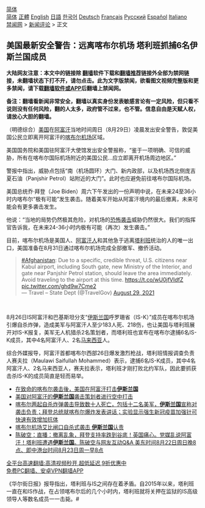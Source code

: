  <!-- 面包屑导航 --> <div class="breadcrumb"><!-- GTranslate: https://gtranslate.io/ -->  <div class="switcher notranslate">  <div class="selected">  <a href="#" onclick="return false;"> 简体</a>  </div>  <div class="option">  <a href="https://www.bannedbook.org" onclick="doGTranslate('zh-CN|zh-CN');jQuery('div.switcher div.selected a').html(jQuery(this).html());return false;" title="简体中文" class="nturl selected"> 简体</a>  <a href="https://www.bannedbook.org/zh-tw/" onclick="doGTranslate('zh-CN|zh-TW');jQuery('div.switcher div.selected a').html(jQuery(this).html());return false;" title="繁體中文" class="nturl"> 正體</a>  <a href="https://www.bannedbook.org/en/" onclick="doGTranslate('zh-CN|en');jQuery('div.switcher div.selected a').html(jQuery(this).html());return false;" title="English" class="nturl"> English</a>  <a href="https://www.bannedbook.org/ja/" onclick="doGTranslate('zh-CN|ja');jQuery('div.switcher div.selected a').html(jQuery(this).html());return false;" title="日本語" class="nturl"> 日語</a>  <a href="https://www.bannedbook.org/ko/" onclick="doGTranslate('zh-CN|ko');jQuery('div.switcher div.selected a').html(jQuery(this).html());return false;" title="한국어" class="nturl"> 한국어</a>  <a href="https://www.bannedbook.org/de/" onclick="doGTranslate('zh-CN|de');jQuery('div.switcher div.selected a').html(jQuery(this).html());return false;" title="Deutsch" class="nturl"> Deutsch</a>  <a href="https://www.bannedbook.org/fr/" onclick="doGTranslate('zh-CN|fr');jQuery('div.switcher div.selected a').html(jQuery(this).html());return false;" title="Français" class="nturl"> Français</a>  <a href="https://www.bannedbook.org/ru/" onclick="doGTranslate('zh-CN|ru');jQuery('div.switcher div.selected a').html(jQuery(this).html());return false;" title="Русский" class="nturl"> Русский</a>  <a href="https://www.bannedbook.org/es/" onclick="doGTranslate('zh-CN|es');jQuery('div.switcher div.selected a').html(jQuery(this).html());return false;" title="Español" class="nturl"> Español</a>  <a href="https://www.bannedbook.org/it/" onclick="doGTranslate('zh-CN|it');jQuery('div.switcher div.selected a').html(jQuery(this).html());return false;" title="Italiano" class="nturl"> Italiano</a>  </div>  </div>      <div class='breadcrumb-sub'><!-- Breadcrumb NavXT 6.3.0 --> <a href="https://www.bannedbook.org/" class="home">禁闻网</a> &gt; <a href="https://www.bannedbook.org/bnews/comments/" class="category">新闻评论</a> &gt; 正文</div></div><h2>美国最新安全警告：远离喀布尔机场 塔利班抓捕6名伊斯兰国成员</h2> <p class="notice"><b>大陆网友注意：本文中的链接除 <a href="https://github.com/bannedbook/fanqiang" >翻墙</a>软件下载和<a href="https://github.com/killgcd/justmysocks/blob/master/README.md">翻墙推荐</a>链接外全部为禁网链接，未翻墙状态下打不开，请勿点击。此为文字版禁闻，欲看图文视频完整版和更多禁闻，请下载<a href="https://github.com/bannedbook/fanqiang">翻墙软件或APP</a>后翻墙上禁闻网。</p><p>备注：翻墙看新闻非常安全，翻墙以真实身份发表敏感言论有一定风险，但只看不说则没有任何风险，翻的人太多，政府管不过来，也不管。信息自由是天赋人权，请放心大胆的翻墙。</b></p>  <div class="entry"> <p>              <a href="https://i0.wp.com/upload-images-bucket-v64rleca837do.s3.eu-west-1.amazonaws.com/wp-content/uploads/2021/08/29082854/0829-tlb.jpg?fit=796%2C525&#038;ssl=1" data-caption=""></a>                            </p> <p>（明德综合）<a href="https://www.bannedbook.org/bnews/tag/%e7%be%8e%e5%9b%bd/" class="st_tag internal_tag" rel="tag" title="标签 美国 下的日志">美国</a>在<a href="https://www.bannedbook.org/bnews/tag/%e9%98%bf%e5%af%8c%e6%b1%97/" class="st_tag internal_tag" rel="tag" title="标签 阿富汗 下的日志">阿富汗</a>当地时间周日（8月29日）凌晨发出安全警告，敦促美国公民立即离开阿富汗的<a href="https://www.bannedbook.org/bnews/tag/%E5%96%80%E5%B8%83%E5%B0%94/" class="st_tag internal_tag" rel="tag" title="标签 喀布尔 下的日志">喀布尔</a><a href="https://www.bannedbook.org/bnews/tag/%e6%9c%ba%e5%9c%ba/" class="st_tag internal_tag" rel="tag" title="标签 机场 下的日志">机场</a>区域。</p> <p>美国国务院和美国驻阿富汗大使馆发出安全警报称，“鉴于一项明确、可信的威胁，所有在喀布尔国际机场附近的美国公民…应立即离开机场周边地区。”</p>  <p>警报中指出，威胁点包括“南（机场圆环）大门、新内政部，以及机场西北侧庞吉夏石油（Panjshir Petrol）站附近的大门”。此时也应避免前往喀布尔国际机场。</p> <p>美国总统乔·拜登（Joe Biden）周六下午发出的一份声明中说，在未来24至36小时内喀布尔“极有可能”发生袭击。随着美军开始从阿富汗境内的最后撤离，未来可能会有更多袭击发生。</p> <p>他说：“当地的局势仍然极其危险，对机场的<a href="https://www.epochtimes.com/gb/tag/%E6%81%90%E6%80%96%E8%A2%AD%E5%87%BB.html">恐怖袭击</a>威胁仍然很大。我们的指挥官告诉我，在未来24-36小时内极有可能（再次）发生袭击。”</p>  <p>目前，喀布尔机场是美国人、<a href="https://www.bannedbook.org/bnews/tag/%e9%98%bf%e5%af%8c%e6%b1%97%e4%ba%ba/" class="st_tag internal_tag" rel="tag" title="标签 阿富汗人 下的日志">阿富汗人</a>和其他急于逃离<a href="https://www.bannedbook.org/bnews/tag/%e5%a1%94%e5%88%a9%e7%8f%ad/" class="st_tag internal_tag" rel="tag" title="标签 塔利班 下的日志">塔利班</a>统治的人的唯一出口，美国准备在8月31日通过喀布尔机场完成全部撤军、撤侨活动。</p> <blockquote class="twitter-tweet" data-width="550" data-dnt="true"> <a href="https://twitter.com/hashtag/Afghanistan?src=hash&amp;ref_src=twsrc%5Etfw">#Afghanistan</a>: Due to a specific, credible threat, U.S. citizens near Kabul airport, including South gate, new Ministry of the Interior, and gate near Panjshir Petrol station, should leave the area immediately. Avoid traveling to the airport at this time. <a href="https://t.co/wU0jfVIdfZ">https://t.co/wU0jfVIdfZ</a> <a href="https://t.co/ghd9w7Cme2">pic.twitter.com/ghd9w7Cme2</a><br/> &mdash; Travel &#8211; State Dept (@TravelGov) <a href="https://twitter.com/TravelGov/status/1431777061459398658?ref_src=twsrc%5Etfw">August 29, 2021</a><br/> </blockquote> <p>&nbsp;</p> <p>8月26日IS阿富汗和巴基斯坦分支“<a href="https://www.bannedbook.org/bnews/tag/%e4%bc%8a%e6%96%af%e5%85%b0%e5%9b%bd/" class="st_tag internal_tag" rel="tag" title="标签 伊斯兰国 下的日志">伊斯兰国</a>呼罗珊省（IS-K）”成员在喀布尔机场引爆自杀炸弹，造成美军与阿富汗人至少183人死、218伤，也让美国与塔利班展开对IS-K报复，美军无人机猎杀2名策划者，而塔利班也宣布在喀布尔逮捕6名IS-K成员，其中4名阿富汗人、2名<a href="https://www.bannedbook.org/bnews/tag/%e9%a9%ac%e6%9d%a5%e8%a5%bf%e4%ba%9a/" class="st_tag internal_tag" rel="tag" title="标签 马来西亚 下的日志">马来西亚</a>人。</p>  <p>综合外媒报导，阿富汗首都喀布尔西部26日爆发激烈枪战，塔利班情报调查负责人赛夫拉（Maulawi Saifullah Mohammed）表示，逮捕6名IS-K成员，其中4名阿富汗人、2名马来西亚人，赛夫拉表示，塔利班才刚打败北约军队，因此要抓获击杀IS-K的成员简直是轻而易举。</p> <ul class='op-related-articles' title='相关阅读'> <li><a href='https://www.bannedbook.org/bnews/taiwannews/20210828/1615123.html' target='_blank'>在致命的喀布尔袭击後，美国在阿富汗打击<b>伊斯兰国</b></a></li> <li><a href='https://www.bannedbook.org/bnews/worldnews/usa/20210828/1614984.html' target='_blank'>美国对阿富汗的<b>伊斯兰国</b>袭击策划者进行空中打击</a></li> <li><a href='https://www.bannedbook.org/bnews/worldnews/usa/20210827/1614144.html' target='_blank'>喀布尔两起自杀炸弹袭击导致数十人死亡，包括十二名美军，<b>伊斯兰国</b>宣称对袭击负责；拜登总统就喀布尔爆炸发表讲话；实验显示强生新冠疫苗加强针可快速有效增加抗体</a></li> <li><a href='https://www.bannedbook.org/bnews/worldnews/20210827/1614012.html' target='_blank'>喀布尔机场艾比闸口自杀式袭击 <b>伊斯兰国</b>认责</a></li> <li><a href='https://www.bannedbook.org/bnews/bannedvideo/20210823/1611366.html' target='_blank'>陈破空：直播：撤离乱象，拜登支持率跌到谷底！英国痛心。党媒乱说阿富汗！塔利班遭遇<b>伊斯兰国</b>。陈破空与网友互动Q&A 美东时间8月22日周日晚8点、即中港台时间8月23日周一早8点</a></li> </ul> <p class="texttj"> <a href="https://github.com/bannedbook/fanqiang/wiki/V2ray%E6%9C%BA%E5%9C%BA" target="_blank">全平台高速翻墙:高清视频秒开,超低延迟,9折优惠中</a><br/> <a href="https://github.com/bannedbook/fanqiang/wiki/%E7%A6%81%E9%97%BB%E7%BD%91%E5%AE%89%E5%8D%93%E7%BF%BB%E5%A2%99%E6%96%B0%E9%97%BBAPP" target="_blank">免费PC翻墙、安卓VPN翻墙APP</a></p><p>《华尔街日报》报导指出，塔利班与IS之间存在着矛盾。自2015年以来，塔利班一直在和IS作战，在占领喀布尔后的几个小时内，塔利班就将关押在监狱的IS高级领导人等数名成员一一击毙。#</p> <a name='sharetosocial'></a>  <div style="margin-bottom:5px;padding-bottom:5px;clear:both"> <div id="archive-pix-1" class="banner-ads"> <!-- AuctionX Display platform tag START --> <div id="26318x728x90x621x_ADSLOT2" clicktrack="%%CLICK_URL_ESC%%"></div> <!-- AuctionX Display platform tag END --> </div> <div id="archive-pix-2" class="banner-ads"> <!-- AuctionX Display platform tag START --> <div id="26315x300x250x621x_ADSLOT2" clicktrack="%%CLICK_URL_ESC%%"></div> <!-- AuctionX Display platform tag END --> </div> </div>  <div id="archive-pix-1" class="banner-ads"> <!-- AuctionX Display platform tag START --> <div id="26318x728x90x621x_ADSLOT3" clicktrack="%%CLICK_URL_ESC%%"></div> <!-- AuctionX Display platform tag END --> </div> </div><!--END ENTRY--> 